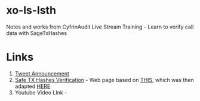 # xo-ls-lsth
Notes and works from CyfrinAudit Live Stream Training - Learn to verify call data with SageTxHashes

# Links 

1. [Tweet Announcement](https://x.com/CyfrinAudits/status/1900952728093769879)
2. [Safe TX Hashes Verification](https://safeutils.openzeppelin.com/) - Web page based on [THIS](https://github.com/pcaversaccio/safe-tx-hashes-util), which was then adapted [HERE](https://github.com/Cyfrin/safe-tx-hashes)
3. Youtube Video LInk - 


